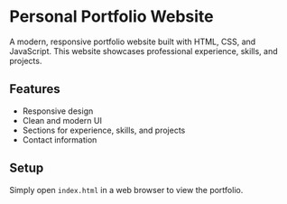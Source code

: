 # Personal Portfolio Website

A modern, responsive portfolio website built with HTML, CSS, and JavaScript. This website showcases professional experience, skills, and projects.

## Features
- Responsive design
- Clean and modern UI
- Sections for experience, skills, and projects
- Contact information

## Setup
Simply open `index.html` in a web browser to view the portfolio.
